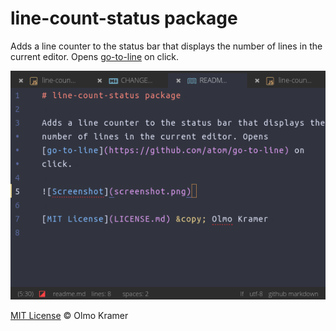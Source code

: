 # line-count-status package

Adds a line counter to the status bar that displays the number of lines in the current editor. Opens  [go-to-line](https://github.com/atom/go-to-line) on click.

![Screenshot](https://raw.githubusercontent.com/olmokramer/atom-line-count-status/master/screencast.gif)

[MIT License](LICENSE.md) &copy; Olmo Kramer
